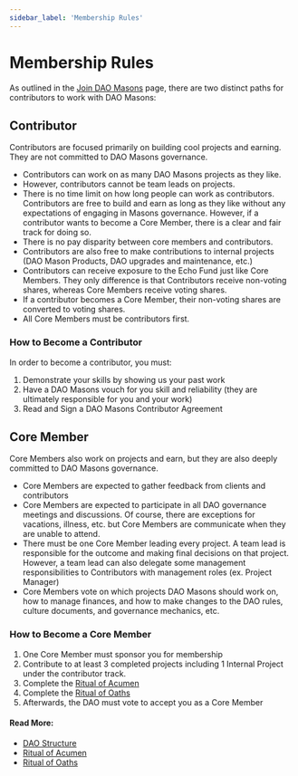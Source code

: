 ```yaml
---
sidebar_label: 'Membership Rules'
---
```


# Membership Rules

As outlined in the [Join DAO Masons](/docs/Intro/join) page, there are two distinct paths for contributors to work with DAO Masons:

## Contributor

Contributors are focused primarily on building cool projects and earning. They are not committed to DAO Masons governance.

- Contributors can work on as many DAO Masons projects as they like.
- However, contributors cannot be team leads on projects.
- There is no time limit on how long people can work as contributors. Contributors are free to build and earn as long as they like without any expectations of engaging in Masons governance. However, if a contributor wants to become a Core Member, there is a clear and fair track for doing so.
- There is no pay disparity between core members and contributors.
- Contributors are also free to make contributions to internal projects (DAO Mason Products, DAO upgrades and maintenance, etc.)
- Contributors can receive exposure to the Echo Fund just like Core Members. They only difference is that Contributors receive non-voting shares, whereas Core Members receive voting shares.
- If a contributor becomes a Core Member, their non-voting shares are converted to voting shares.
- All Core Members must be contributors first.

### How to Become a Contributor

In order to become a contributor, you must:

1. Demonstrate your skills by showing us your past work
2. Have a DAO Masons vouch for you skill and reliability (they are ultimately responsible for you and your work)
3. Read and Sign a DAO Masons Contributor Agreement

## Core Member

Core Members also work on projects and earn, but they are also deeply committed to DAO Masons governance.

- Core Members are expected to gather feedback from clients and contributors
- Core Members are expected to participate in all DAO governance meetings and discussions. Of course, there are exceptions for vacations, illness, etc. but Core Members are communicate when they are unable to attend.
- There must be one Core Member leading every project. A team lead is responsible for the outcome and making final decisions on that project. However, a team lead can also delegate some management responsibilities to Contributors with management roles (ex. Project Manager)
- Core Members vote on which projects DAO Masons should work on, how to manage finances, and how to make changes to the DAO rules, culture documents, and governance mechanics, etc.

### How to Become a Core Member

1. One Core Member must sponsor you for membership
2. Contribute to at least 3 completed projects including 1 Internal Project under the contributor track.
3. Complete the [Ritual of Acumen](/docs/Rituals/ritual-of-acumen)
4. Complete the [Ritual of Oaths](/docs/Rituals/ritual-of-oaths)
5. Afterwards, the DAO must vote to accept you as a Core Member

#### Read More:

- [DAO Structure](/docs/Rules/dao-structure)
- [Ritual of Acumen](/docs/Rituals/ritual-of-acumen)
- [Ritual of Oaths](/docs/Rituals/ritual-of-oaths)

